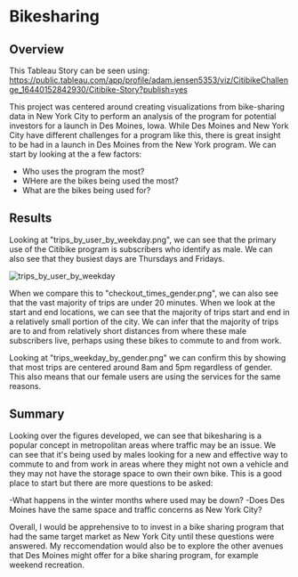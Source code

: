 # Bikesharing
## Overview
This Tableau Story can be seen using: https://public.tableau.com/app/profile/adam.jensen5353/viz/CitibikeChallenge_16440152842930/Citibike-Story?publish=yes

This project was centered around creating visualizations from bike-sharing data in New York City to perform an analysis of the program for potential investors for a launch in Des Moines, Iowa. While Des Moines and New York City have different challenges for a program like this, there is great insight to be had in a launch in Des Moines from the New York program. We can start by looking at the a few factors:
- Who uses the program the most?
- WHere are the bikes being used the most?
- What are the bikes being used for?

## Results
Looking at "trips_by_user_by_weekday.png", we can see that the primary use of the Citibike program is subscribers who identify as male. We can also see that they busiest days are Thursdays and Fridays.

![trips_by_user_by_weekday](https://user-images.githubusercontent.com/89958437/152891637-e8c41aa5-6293-477a-b045-bed30982252c.png)

When we compare this to "checkout_times_gender.png", we can also see that the vast majority of trips are under 20 minutes. When we look at the start and end locations, we can see that the majority of trips start and end in a relatively small portion of the city. We can infer that the majority of trips are to and from relatively short distances from where these male subscribers live, perhaps using these bikes to commute to and from work.

Looking at "trips_weekday_by_gender.png" we can confirm this by showing that most trips are centered around 8am and 5pm regardless of gender. This also means that our female users are using the services for the same reasons.

## Summary
Looking over the figures developed, we can see that bikesharing is a popular concept in metropolitan areas where traffic may be an issue. We can see that it's being used by males looking for a new and effective way to commute to and from work in areas where they might not own a vehicle and they may not have the storage space to own their own bike. This is a good place to start but there are more questions to be asked:

-What happens in the winter months where used may be down?
-Does Des Moines have the same space and traffic concerns as New York City?

Overall, I would be apprehensive to to invest in a bike sharing program that had the same target market as New York City until these questions were answered. My reccomendation would also be to explore the other avenues that Des Moines might offer for a bike sharing program, for example weekend recreation.
